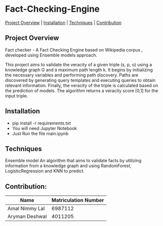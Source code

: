 # Fact-Checking-Engine
[Project Overview](#project-overview)  | [Installation](#installation)   | [Techniques](#techniques) | [Contribution](#contribution)

## Project Overview
Fact checker - A Fact Checking Engine  based on Wikipedia corpus , developed using Ensemble models approach.

This project aims to validate the veracity of a given triple (s, p, o) using a knowledge graph G and a maximum path length k. It begins by initializing the necessary variables and performing path discovery. Paths are discovered by generating query templates and executing queries to obtain relevant information.  Finally, the veracity of the triple is calculated based on the prediction of models. The algorithm returns a veracity score [0,1] for the input triple.

## Installation

- pip install -r requirements.txt
- You will need Jupyter Notebook
- Just Run the file main.ipynb

## Techniques
Ensemble model
An algorithm that aims to validate facts by utilizing information from a knowledge graph and using RandomForest, LogisticRegression and KNN to predict.

## Contribution:

| Name                  | Matriculation Number |
| --------------------- | -------------------- |
| Amal Nimmy Lal   |   6987112            |
| Aryman Deshwal   |  4011205           |
